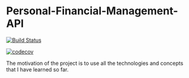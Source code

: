 # Personal-Financial-Management-API
[![Build Status](https://travis-ci.com/becoolxz/Personal-Financial-Management-API.svg?branch=master)](https://travis-ci.com/becoolxz/Personal-Financial-Management-API)

[![codecov](https://codecov.io/gh/becoolxz/Personal-Financial-Management-API/branch/master/graph/badge.svg)](https://codecov.io/gh/becoolxz/Personal-Financial-Management-API)

The motivation of the project is to use all the technologies and concepts that I have learned so far.
